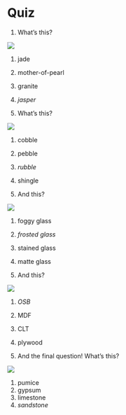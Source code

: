 # Quiz

1. What’s this?

![](/img/TEN_13/TEN%20question%201%20pic.jpg#rounded)

1. jade
2. mother-of-pearl
3. granite
4. *jasper*

2. What’s this?

![](/img/TEN_13/779d6d14-db9a-4fa3-921c-a97d9a35d050.png#rounded)

1. cobble
2. pebble
3. *rubble*
4. shingle

3. And this?

![](/img/TEN_13/images.jpeg#rounded)

1. foggy glass
2. *frosted glass*
3. stained glass
4. matte glass

4. And this?

![](/img/TEN_13/Oriented_strand_board_at_Courtabuf_2011.jpg#rounded)

1. *OSB*
2. MDF
3. CLT
4. plywood

5. And the final question! What’s this?

![](/img/TEN_13/20080130110622.jpg#rounded)

1. pumice
2. gypsum
3. limestone
4. *sandstone*